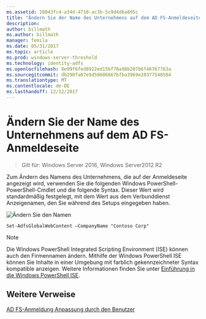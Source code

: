 ```yaml
---
ms.assetid: 28043fc4-a34d-4710-ac3b-5c9d4d6a895c
title: "Ändern Sie der Name des Unternehmens auf dem AD FS-Anmeldeseite"
description: 
author: billmath
ms.author: billmath
manager: femila
ms.date: 05/31/2017
ms.topic: article
ms.prod: windows-server-threshold
ms.technology: identity-adfs
ms.openlocfilehash: 8e99f6fed8922ed15bf78a98b207b6f46767763a
ms.sourcegitcommit: db290fa07e9d50686667bfba3969e20377548504
ms.translationtype: MT
ms.contentlocale: de-DE
ms.lasthandoff: 12/12/2017
---
```

# <a name="change-the-company-name-on-the-ad-fs-sign-in-page"></a>Ändern Sie der Name des Unternehmens auf dem AD FS-Anmeldeseite

>Gilt für: Windows Server 2016, Windows Server2012 R2
 
Zum Ändern des Namens des Unternehmens, die auf der Anmeldeseite angezeigt wird, verwenden Sie die folgenden Windows PowerShell-PowerShell-Cmdlet und die folgende Syntax. Dieser Wert wird standardmäßig festgelegt, mit dem Wert aus dem Verbunddienst Anzeigenamen, den Sie während des Setups eingegeben haben.  

![Ändern Sie den Namen](media/AD-FS-user-sign-in-customization/ADFS_Blue_Custom1.png)
  
  
    Set-AdfsGlobalWebContent –CompanyName "Contoso Corp"  
 
  
> [!NOTE]  
> Die Windows PowerShell Integrated Scripting Environment \(ISE\) können auch den Firmennamen ändern. Mithilfe der Windows PowerShell ISE können Sie Inhalte in einer Umgebung mit farblich gekennzeichneter Syntax kompatible anzeigen. Weitere Informationen finden Sie unter [Einführung in die Windows PowerShell ISE](https://technet.microsoft.com/library/dd315244.aspx).  

## <a name="additional-references"></a>Weitere Verweise 
[AD FS-Anmeldung Anpassung durch den Benutzer](AD-FS-user-sign-in-customization.md)  
  
